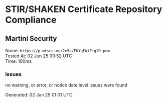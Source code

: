 # STIR/SHAKEN Certificate Repository Compliance

## Martini Security

Name: `https://p.mtsec.me/2e5a/EKYqEWiFiglD.pem`\
Tested At: 02 Jun 25 00:52 UTC\
Time: 100ms

### Issues

no warning, or error, or notice date level issues were found

Generated: 02 Jun 25 01:01 UTC